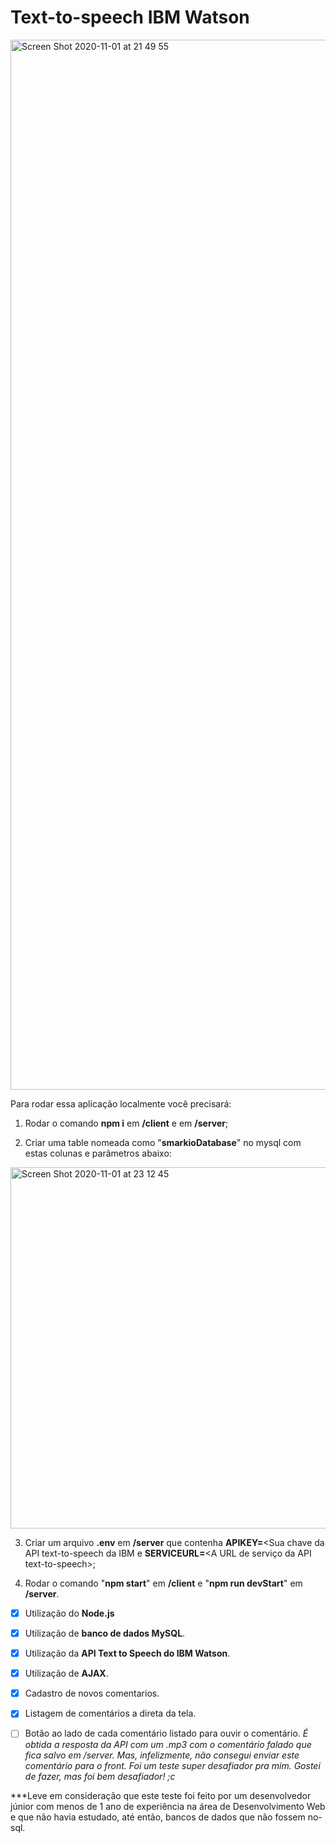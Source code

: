 # Text-to-speech IBM Watson

<img width="1680" alt="Screen Shot 2020-11-01 at 21 49 55" src="https://user-images.githubusercontent.com/54810767/97823358-7eec8000-1c97-11eb-834d-e5a33a199f02.png">

Para rodar essa aplicação localmente você precisará:

1. Rodar o comando **npm i** em **/client** e em **/server**;

2. Criar uma table nomeada como "**smarkioDatabase**" no mysql com estas colunas e parâmetros abaixo: 

<img width="578" alt="Screen Shot 2020-11-01 at 23 12 45" src="https://user-images.githubusercontent.com/54810767/97823454-cd9a1a00-1c97-11eb-9ddf-f0584af49d06.png">


3. Criar um arquivo **.env** em **/server** que contenha **APIKEY=**<Sua chave da API text-to-speech da IBM e **SERVICEURL=**<A URL de serviço da API text-to-speech>;

4. Rodar o comando "**npm start**" em **/client** e "**npm run devStart**" em **/server**.


- [x] Utilização do **Node.js**
- [x] Utilização de **banco de dados MySQL**.
- [x] Utilização da **API Text to Speech do IBM Watson**.
- [x] Utilização de **AJAX**.
- [x] Cadastro de novos comentarios.
- [x] Listagem de comentários a direta da tela.
- [ ] Botão ao lado de cada comentário listado para ouvir o comentário.
_É obtida a resposta da API com um .mp3 com o comentário falado que fica salvo em /server. Mas, infelizmente, não consegui enviar este comentário para o front. Foi um teste super desafiador pra mim. Gostei de fazer, mas foi bem desafiador! ;c_


***Leve em consideração que este teste foi feito por um desenvolvedor júnior com menos de 1 ano de experiência na área de Desenvolvimento Web e que não havia estudado, até então, bancos de dados que não fossem no-sql.
